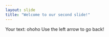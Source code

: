 ```yaml
---
layout: slide
title: "Welcome to our second slide!"
---
```

Your text: ohoho
Use the left arrow to go back!
